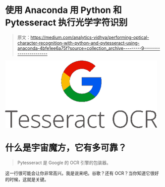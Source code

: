 # 使用 Anaconda 用 Python 和 Pytesseract 执行光学字符识别

> 原文：<https://medium.com/analytics-vidhya/performing-optical-character-recognition-with-python-and-pytesseract-using-anaconda-4bfe1ee6a75f?source=collection_archive---------9----------------------->

![](img/fc2cfc7d066925b18c4a2c796548a4e8.png)

# 什么是宇宙魔方，它有多可靠？

> Pytesseract 是 Google 的 OCR 引擎的包装器。

这一行很可能会让你非常高兴。我是说来吧。谷歌？还有 OCR？当你知道它很好的时候，这就是关键。